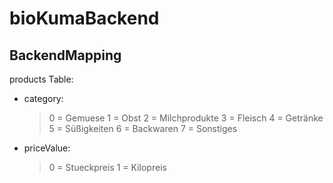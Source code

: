 # bioKumaBackend

## BackendMapping

products Table:

- category:
  > 0 = Gemuese
  > 1 = Obst
  > 2 = Milchprodukte
  > 3 = Fleisch
  > 4 = Getränke
  > 5 = Süßigkeiten
  > 6 = Backwaren
  > 7 = Sonstiges
- priceValue:
  > 0 = Stueckpreis
  > 1 = Kilopreis
